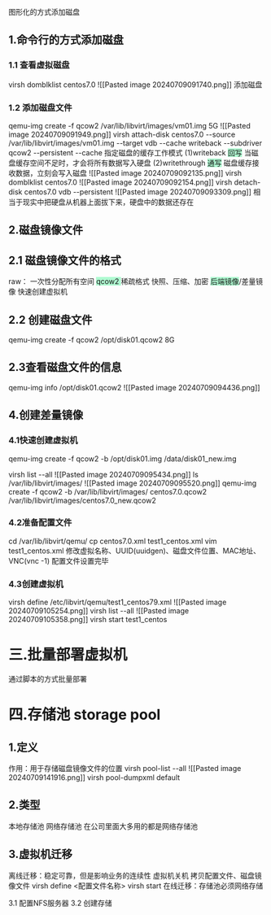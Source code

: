 图形化的方式添加磁盘
## 1.命令行的方式添加磁盘
### 1.1  查看虚拟磁盘
virsh domblklist centos7.0
![[Pasted image 20240709091740.png]]
添加磁盘
### 1.2 添加磁盘文件
qemu-img create -f qcow2 /var/lib/libvirt/images/vm01.img 5G
![[Pasted image 20240709091949.png]]
virsh attach-disk centos7.0  --source /var/lib/libvirt/images/vm01.img --target vdb --cache writeback --subdriver qcow2 --persistent
--cache 指定磁盘的缓存工作模式
(1)writeback      <span style="background:#affad1"> 回写</span>
当磁盘缓存空间不足时，才会将所有数据写入硬盘
(2)writethrough <span style="background:#affad1">通写</span>
磁盘缓存接收数据，立刻会写入磁盘
![[Pasted image 20240709092135.png]]
virsh domblklist centos7.0
![[Pasted image 20240709092154.png]]
virsh detach-disk centos7.0 vdb --persistent
![[Pasted image 20240709093309.png]]
相当于现实中把硬盘从机器上面拔下来，硬盘中的数据还存在

## 2.磁盘镜像文件
## 2.1 磁盘镜像文件的格式
raw： 一次性分配所有空间
<span style="background:#affad1">qcow2 </span>
	稀疏格式
	快照、压缩、加密
	<span style="background:#affad1">后端镜像</span>/差量镜像
		快速创建虚拟机
## 2.2 创建磁盘文件
qemu-img create -f qcow2 /opt/disk01.qcow2 8G
## 2.3查看磁盘文件的信息
qemu-img info /opt/disk01.qcow2
![[Pasted image 20240709094436.png]]
## 4.创建差量镜像
### 4.1快速创建虚拟机
qemu-img create -f qcow2 -b /opt/disk01.img /data/disk01_new.img

virsh list --all
![[Pasted image 20240709095434.png]]
ls /var/lib/libvirt/images/
![[Pasted image 20240709095520.png]]
qemu-img create -f qcow2 -b /var/lib/libvirt/images/ centos7.0.qcow2   /var/lib/libvirt/images/centos7.0_new.qcow2
### 4.2准备配置文件
cd /var/lib/libvirt/qemu/
cp centos7.0.xml  test1_centos.xml
vim test1_centos.xml
修改虚拟名称、UUID(uuidgen)、磁盘文件位置、MAC地址、VNC(vnc -1)
配置文件设置完毕

### 4.3创建虚拟机
virsh define /etc/libvirt/qemu/test1_centos79.xml
![[Pasted image 20240709105254.png]]
virsh list --all
![[Pasted image 20240709105358.png]]
virsh start test1_centos
 

# 三.批量部署虚拟机

通过脚本的方式批量部署
# 四.存储池 storage pool
## 1.定义
作用：用于存储磁盘镜像文件的位置
virsh pool-list --all
![[Pasted image 20240709141916.png]]
virsh pool-dumpxml default

## 2.类型 
本地存储池
网络存储池
在公司里面大多用的都是网络存储池
## 3.虚拟机迁移
 
离线迁移：稳定可靠，但是影响业务的连续性
	虚拟机关机
	拷贝配置文件、磁盘镜像文件
	virsh define <配置文件名称>
	virsh start
在线迁移：存储池必须网络存储

3.1 配置NFS服务器
3.2 创建存储
